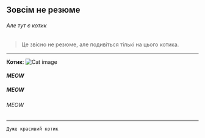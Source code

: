 ## Зовсім не резюме
###### Але тут є котик

> Це звісно не резюме, але подивіться тількі на цього котика.

---

**Котик**:
![Cat image](/uni-test/Animals_Cats_Fat_cat_030736_29.jpg "MEOW")

#### *MEOW*
##### *MEOW*
###### *MEOW*

---

```
Дуже красивий котик
```
